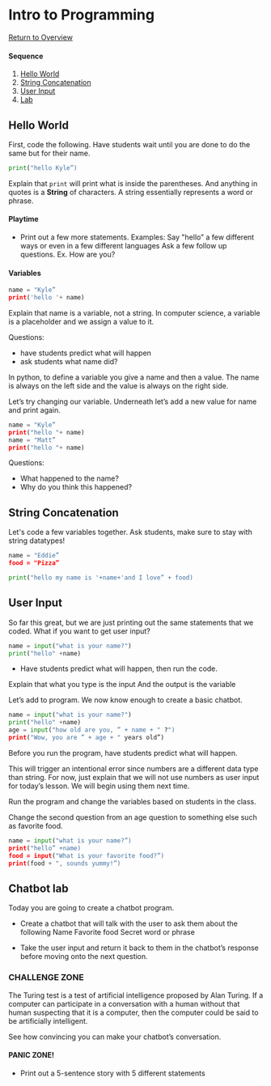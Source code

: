 
# Intro to Programming

[Return to Overview](https://github.com/kyle1james/teacher_docs_coding_bootcamp/blob/master/README.md)

#### Sequence

1. [Hello World](#strings)
2. [String Concatenation](#string-concatenation)
3. [User Input](#user-input)
4. [Lab](#chatbot-lab)

## Hello World

First, code the following. Have students wait until you are done to do the same but for their name.

```python
print("hello Kyle”)
```


Explain that `print` will print what is inside the parentheses. And anything in quotes is a **String** of characters. A string essentially represents a word or phrase.


#### Playtime

* Print out a few more statements. Examples:
Say "hello” a few different ways or even in a few different languages
Ask a few follow up questions. Ex. How are you?

#### Variables

```python
name = "Kyle”
print('hello '+ name)
```
Explain that name is a variable, not a string. In computer science, a variable is a placeholder and we assign a value to it.

Questions:
- have students predict what will happen
- ask students what name did?


In python, to define a variable you give a name and then a value. The name is always on the left side and the value is always on the right side.


Let’s try changing our variable. Underneath let’s add a new value for name and print again.

```python
name = "Kyle”
print("hello "+ name)
name = "Matt”
print("hello "+ name)
```

Questions:
- What happened to the name?
- Why do you think this happened?

## String Concatenation

Let's code a few variables together. Ask students, make sure to stay with string datatypes!

```python
name = "Eddie”
food = "Pizza”

print("hello my name is '+name+'and I love” + food)

```

## User Input
So far this great, but we are just printing out the same statements that we coded. What if you want to get user input?

```python
name = input("what is your name?")
print("hello" +name)
```

- Have students predict what will happen, then run the code.

Explain that what you type is the input
And the output is the variable


Let’s add to program. We now know enough to create a basic chatbot.

```python
name = input("what is your name?")
print("hello" +name)
age = input("how old are you, ” + name + " ?")
print("Wow, you are ” + age + " years old”)
```

Before you run the program, have students predict what will happen.

This will trigger an intentional error since numbers are a different data type than string. For now, just explain that we will not use numbers as user input for today’s lesson. We will begin using them next time.

Run the program and change the variables based on students in the class.


Change the second question from an age question to something else such as favorite food.

```python
name = input("what is your name?”)
print("hello” +name)
food = input("What is your favorite food?”)
print(food + ", sounds yummy!”)
```


## Chatbot lab
Today you are going to create a chatbot program.

- Create a chatbot that will talk with the user to ask them about the following
Name
Favorite food
Secret word or phrase

- Take the user input and return it back to them in the chatbot’s response before moving onto the next question.

### CHALLENGE ZONE

The Turing test is a test of artificial intelligence proposed by Alan Turing. If a computer can participate in a conversation with a human without that human suspecting that it is a computer, then the computer could be said to be artificially intelligent.

See how convincing you can make your chatbot’s conversation.

#### PANIC ZONE!

- Print out a 5-sentence story with 5 different statements
